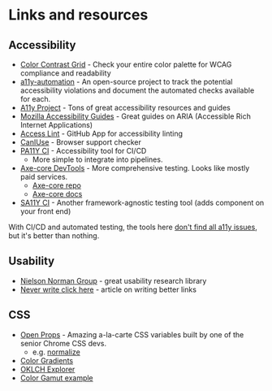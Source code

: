 # Links and resources
## Accessibility

- [Color Contrast Grid](https://contrast-grid.eightshapes.com/?version=1.1.0&background-colors=&foreground-colors=%23FFFFFF%2C%20White%0D%0A%23F2F2F2%0D%0A%23DDDDDD%0D%0A%23CCCCCC%0D%0A%23888888%0D%0A%23404040%2C%20Charcoal%0D%0A%23000000%2C%20Black%0D%0A%232F78C5%2C%20Effective%20on%20Extremes%0D%0A%230F60B6%2C%20Effective%20on%20Lights%0D%0A%23398EEA%2C%20Ineffective%0D%0A&es-color-form__tile-size=compact&es-color-form__show-contrast=aaa&es-color-form__show-contrast=aa&es-color-form__show-contrast=aa18&es-color-form__show-contrast=dnp) - Check your entire color palette for WCAG compliance and readability
- [a11y-automation](https://a11y-automation.dev/) - An open-source project to track the potential accessibility violations and document the automated checks available for each.
- [A11y Project](https://www.a11yproject.com/) - Tons of great accessibility resources and guides
- [Mozilla Accessibility Guides](https://developer.mozilla.org/en-US/docs/Web/Accessibility) - Great guides on ARIA (Accessible Rich Internet Applications)
- [Access Lint](https://accesslint.com/) - GitHub App for accessibility linting
- [CanIUse](caniuse.com) - Browser support checker
- [PA11Y CI](https://github.com/pa11y/pa11y-ci) - Accessibility tool for CI/CD
  - More simple to integrate into pipelines.
- [Axe-core DevTools](https://www.deque.com/axe/devtools/) - More comprehensive testing. Looks like mostly paid services.
  - [Axe-core repo](https://github.com/dequelabs/axe-core)
  - [Axe-core docs](https://docs.deque.com/)
- [SA11Y CI](https://sa11y.netlify.app/overview/) - Another framework-agnostic testing tool (adds component on your front end)

With CI/CD and automated testing, the tools here [don't find all a11y issues](https://github.com/abbott567/axe-core-vs-pa11y), but it's better than nothing.

## Usability
- [Nielson Norman Group](https://www.nngroup.com/) - great usability research library
- [Never write click here](https://newvistadigital.com/blog/never-say-click-here-how-write-online-improve-seo-and-user-experience) - article on writing better links

## CSS
- [Open Props](https://open-props.style/) - Amazing a-la-carte CSS variables built by one of the senior Chrome CSS devs.
  - e.g. [normalize](https://github.com/argyleink/open-props/blob/main/src/extra/normalize.src.css)
- [Color Gradients](https://codepen.io/newvistadigital/pen/qYpYwJ)
- [OKLCH Explorer](https://oklch.com/#0.761,0.1736,129.58,100)
- [Color Gamut example](https://ciechanow.ski/color-spaces/#:~:text=you%20can%20drag%20the%20slider%20to%20see%20how%20the%20extent%20of%20the%20chromaticity%20triangle%20corresponds%20to%20the%20representable%20colors.)
